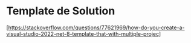 # Template de Solution

[https://stackoverflow.com/questions/77621969/how-do-you-create-a-visual-studio-2022-net-8-template-that-with-multiple-projec]